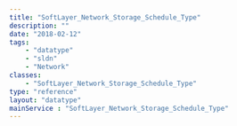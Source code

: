 ```yaml
---
title: "SoftLayer_Network_Storage_Schedule_Type"
description: ""
date: "2018-02-12"
tags:
    - "datatype"
    - "sldn"
    - "Network"
classes:
    - "SoftLayer_Network_Storage_Schedule_Type"
type: "reference"
layout: "datatype"
mainService : "SoftLayer_Network_Storage_Schedule_Type"
---
```

